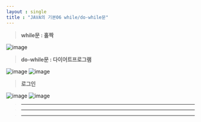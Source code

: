 ```yaml
---
layout : single
title : "JAVA의 기본06 while/do-while문"
---
```

>**while문 : 홀짝**

![image](https://user-images.githubusercontent.com/105334682/177894020-453a236f-be51-46aa-9306-987c4f2311cb.png)
>**do-while문 : 다이어트프로그램**

![image](https://user-images.githubusercontent.com/105334682/177896822-534d4b41-3d5f-43f9-8bda-a023669c909e.png)
![image](https://user-images.githubusercontent.com/105334682/177898013-1c9e1f35-d8e4-41cc-b27b-06d4a7f6d8a2.png)
>**로그인**

![image](https://user-images.githubusercontent.com/105334682/177902318-dee2e98a-d33d-4d92-a826-431c081fbd35.png)
![image](https://user-images.githubusercontent.com/105334682/177905785-d1729e87-1073-44b0-ac22-cb8f84a41c43.png)
>****


>****


>****
